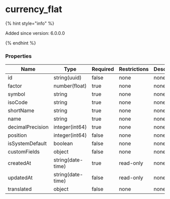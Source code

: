 
# currency_flat

{% hint style="info" %}

Added since version: 6.0.0.0

{% endhint %}

### Properties

|Name|Type|Required|Restrictions|Description|
|---|---|---|---|---|
|id|string(uuid)|false|none|none|
|factor|number(float)|true|none|none|
|symbol|string|true|none|none|
|isoCode|string|true|none|none|
|shortName|string|true|none|none|
|name|string|true|none|none|
|decimalPrecision|integer(int64)|true|none|none|
|position|integer(int64)|false|none|none|
|isSystemDefault|boolean|false|none|none|
|customFields|object|false|none|none|
|createdAt|string(date-time)|true|read-only|none|
|updatedAt|string(date-time)|false|read-only|none|
|translated|object|false|none|none|
